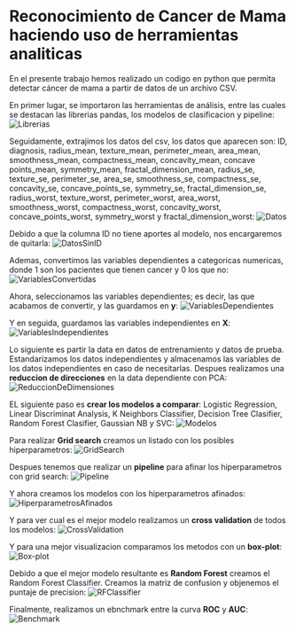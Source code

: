 # Reconocimiento de Cancer de Mama haciendo uso de herramientas analiticas

En el presente trabajo hemos realizado un codigo en python que permita detectar cáncer de mama a partir de datos de un archivo CSV.

En primer lugar, se importaron las herramientas de análisis, entre las cuales se destacan las librerias pandas, los modelos de clasificacion y pipeline:
![Librerias](./img/1.png)

Seguidamente, extrajimos los datos del csv, los datos que aparecen son: ID, diagnosis, radius_mean, texture_mean, perimeter_mean, area_mean, smoothness_mean, compactness_mean, concavity_mean, concave points_mean, symmetry_mean, fractal_dimension_mean, radius_se, texture_se, perimeter_se, area_se, smoothness_se, compactness_se, concavity_se, concave_points_se, symmetry_se, fractal_dimension_se, radius_worst, texture_worst, perimeter_worst, area_worst, smoothness_worst, compactness_worst, concavity_worst, concave_points_worst, symmetry_worst y fractal_dimension_worst:
![Datos](./img/2.png)

Debido a que la columna ID no tiene aportes al modelo, nos encargaremos de quitarla:
![DatosSinID](./img/3.png)

Ademas, convertimos las variables dependientes a categoricas numericas, donde 1 son los pacientes que tienen cancer y 0 los que no:
![VariablesConvertidas](./img/4.png)

Ahora, seleccionamos las variables dependientes; es decir, las que acabamos de convertir, y las guardamos en **y**:
![VariablesDependientes](./img/5.png)

Y en seguida, guardamos las variables independientes en **X**:
![VariablesIndependientes](./img/6.png)

Lo siguiente es partir la data en datos de entrenamiento y datos de prueba. Estandarizamos los datos independientes y almacenamos las variables de los datos independientes en caso de necesitarlas. Despues realizamos una **reduccion de direcciones** en la data dependiente con PCA:
![ReduccionDeDimensiones](./img/7.png)

EL siguiente paso es **crear los modelos a comparar**: Logistic Regression, Linear Discriminat Analysis, K Neighbors Classifier, Decision Tree Clasifier, Random Forest Clasifier, Gaussian NB y SVC:
![Modelos](./img/8.png)

Para realizar **Grid search** creamos un listado con los posibles hiperparametros:
![GridSearch](./img/9.png)

Despues tenemos que realizar un **pipeline** para afinar los hiperparametros con grid search:
![Pipeline](./img/10.png)

Y ahora creamos los modelos con los hiperparametros afinados:
![HiperparametrosAfinados](./img/11.png)

Y para ver cual es el mejor modelo realizamos un **cross validation** de todos los modelos:
![CrossValidation](./img/12.png)

Y para una mejor visualizacion comparamos los metodos con un **box-plot**:
![Box-plot](./img/13.png)

Debido a que el mejor modelo resultante es **Random Forest** creamos el Random Forest Classifier. Creamos la matriz de confusion y objenemos el puntaje de precision:
![RFClassifier](./img/14.png)

Finalmente, realizamos un ebnchmark entre la curva **ROC** y **AUC**:
![Benchmark](./img/15.png)
